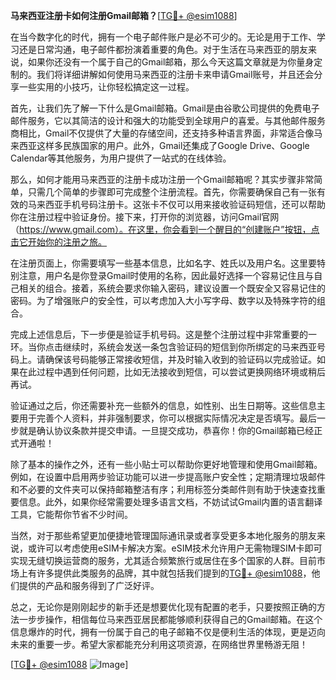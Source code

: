 **马来西亚注册卡如何注册Gmail邮箱？**[[TG💪+ @esim1088](https://t.me/s/esim1088)]

在当今数字化的时代，拥有一个电子邮件账户是必不可少的。无论是用于工作、学习还是日常沟通，电子邮件都扮演着重要的角色。对于生活在马来西亚的朋友来说，如果你还没有一个属于自己的Gmail邮箱，那么今天这篇文章就是为你量身定制的。我们将详细讲解如何使用马来西亚的注册卡来申请Gmail账号，并且还会分享一些实用的小技巧，让你轻松搞定这一过程。

首先，让我们先了解一下什么是Gmail邮箱。Gmail是由谷歌公司提供的免费电子邮件服务，它以其简洁的设计和强大的功能受到全球用户的喜爱。与其他邮件服务商相比，Gmail不仅提供了大量的存储空间，还支持多种语言界面，非常适合像马来西亚这样多民族国家的用户。此外，Gmail还集成了Google Drive、Google Calendar等其他服务，为用户提供了一站式的在线体验。

那么，如何才能用马来西亚的注册卡成功注册一个Gmail邮箱呢？其实步骤非常简单，只需几个简单的步骤即可完成整个注册流程。首先，你需要确保自己有一张有效的马来西亚手机号码注册卡。这张卡不仅可以用来接收验证码短信，还可以帮助你在注册过程中验证身份。接下来，打开你的浏览器，访问Gmail官网（https://www.gmail.com）。在这里，你会看到一个醒目的“创建账户”按钮，点击它开始你的注册之旅。

在注册页面上，你需要填写一些基本信息，比如名字、姓氏以及用户名。这里要特别注意，用户名是你登录Gmail时使用的名称，因此最好选择一个容易记住且与自己相关的组合。接着，系统会要求你输入密码，建议设置一个既安全又容易记住的密码。为了增强账户的安全性，可以考虑加入大小写字母、数字以及特殊字符的组合。

完成上述信息后，下一步便是验证手机号码。这是整个注册过程中非常重要的一环。当你点击继续时，系统会发送一条包含验证码的短信到你所绑定的马来西亚号码上。请确保该号码能够正常接收短信，并及时输入收到的验证码以完成验证。如果在此过程中遇到任何问题，比如无法接收到短信，可以尝试更换网络环境或稍后再试。

验证通过之后，你还需要补充一些额外的信息，如性别、出生日期等。这些信息主要用于完善个人资料，并非强制要求，你可以根据实际情况决定是否填写。最后一步就是确认协议条款并提交申请。一旦提交成功，恭喜你！你的Gmail邮箱已经正式开通啦！

除了基本的操作之外，还有一些小贴士可以帮助你更好地管理和使用Gmail邮箱。例如，在设置中启用两步验证功能可以进一步提高账户安全性；定期清理垃圾邮件和不必要的文件夹可以保持邮箱整洁有序；利用标签分类邮件则有助于快速查找重要信息。此外，如果你经常需要处理多语言文档，不妨试试Gmail内置的语言翻译工具，它能帮你节省不少时间。

当然，对于那些希望更加便捷地管理国际通讯录或者享受更多本地化服务的朋友来说，或许可以考虑使用eSIM卡解决方案。eSIM技术允许用户无需物理SIM卡即可实现无缝切换运营商的服务，尤其适合频繁旅行或居住在多个国家的人群。目前市场上有许多提供此类服务的品牌，其中就包括我们提到的[TG💪+ @esim1088](https://t.me/s/esim1088)，他们提供的产品和服务得到了广泛好评。

总之，无论你是刚刚起步的新手还是想要优化现有配置的老手，只要按照正确的方法一步步操作，相信每位马来西亚居民都能够顺利获得自己的Gmail邮箱。在这个信息爆炸的时代，拥有一份属于自己的电子邮箱不仅是便利生活的体现，更是迈向未来的重要一步。希望大家都能充分利用这项资源，在网络世界里畅游无阻！

[[TG💪+ @esim1088](https://t.me/s/esim1088) ![Image](https://i.postimg.cc/4NQfJmqS/Snipaste-2025-05-13-00-14-12.png)]